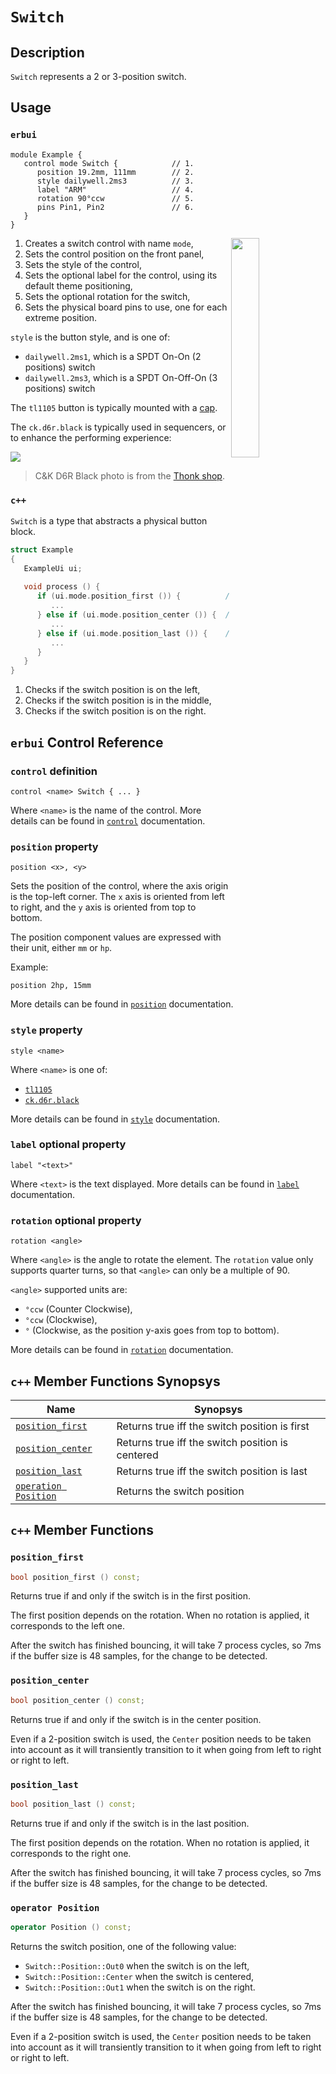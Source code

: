 # `Switch`

## Description

`Switch` represents a 2 or 3-position switch.


## Usage

### `erbui`

```erbui
module Example {
   control mode Switch {            // 1.
      position 19.2mm, 111mm        // 2.
      style dailywell.2ms3          // 3.
      label "ARM"                   // 4.
      rotation 90°ccw               // 5.
      pins Pin1, Pin2               // 6.
   }
}
```

<img align="right" width="30%" src="https://www.thonk.co.uk/wp-content/uploads/2017/05/switches-pcb-mount.jpg">

1. Creates a switch control with name `mode`,
2. Sets the control position on the front panel,
3. Sets the style of the control,
4. Sets the optional label for the control, using its default theme positioning,
5. Sets the optional rotation for the switch,
6. Sets the physical board pins to use, one for each extreme position.

`style` is the button style, and is one of:
- `dailywell.2ms1`, which is a SPDT On-On (2 positions) switch
- `dailywell.2ms3`, which is a SPDT On-Off-On (3 positions) switch

The `tl1105` button is typically mounted with a [cap](https://www.digikey.de/product-detail/en/e-switch/1RBLK/EG1882-ND/271579).

The `ck.d6r.black` is typically used in sequencers, or to enhance the performing experience:

<img  src="https://www.thonk.co.uk/wp-content/uploads/2015/01/Radio_Switch_Black.jpg">

> C&K D6R Black photo is from the [Thonk shop](https://www.thonk.co.uk/shop/radio-music-switch/).

### `c++`

`Switch` is a type that abstracts a physical button block.

```c++
struct Example
{
   ExampleUi ui;
   
   void process () {
      if (ui.mode.position_first ()) {          // 1.
         ...
      } else if (ui.mode.position_center ()) {  // 2.
         ...
      } else if (ui.mode.position_last ()) {    // 3.
         ...
      }
   }
}
```

1. Checks if the switch position is on the left,
2. Checks if the switch position is in the middle,
3. Checks if the switch position is on the right.


## `erbui` Control Reference

### `control` definition

```
control <name> Switch { ... }
```

Where `<name>` is the name of the control.
More details can be found in [`control`](../language/grammar.md#control) documentation.

### `position` property

```
position <x>, <y>
```

Sets the position of the control, where the axis origin is the top-left corner.
The `x` axis is oriented from left to right, and the `y` axis is oriented from top to bottom.

The position component values are expressed with their unit, either `mm` or `hp`.

Example:
```
position 2hp, 15mm
```

More details can be found in [`position`](../language/grammar.md#position) documentation.

### `style` property

```
style <name>
```

Where `<name>` is one of:
- [`tl1105`](https://www.digikey.de/product-detail/en/e-switch/TL1105SPF250Q/EG1862-ND/271559)
- [`ck.d6r.black`](https://www.thonk.co.uk/shop/radio-music-switch/)

More details can be found in [`style`](../language/grammar.md#style) documentation.

### `label` optional property

```
label "<text>"
```

Where `<text>` is the text displayed.
More details can be found in [`label`](../language/grammar.md#label) documentation.


### `rotation` optional property

```
rotation <angle>
```

Where `<angle>` is the angle to rotate the element.
The `rotation` value only supports quarter turns, so that `<angle>` can only be a multiple of 90.

 `<angle>` supported units are:
- `°ccw` (Counter Clockwise),
- `°ccw` (Clockwise),
- `°` (Clockwise, as the position y-axis goes from top to bottom).

More details can be found in [`rotation`](../language/grammar.md#rotation) documentation.


## `c++` Member Functions Synopsys

| Name | Synopsys |
| - | - |
| [`position_first`](#position_first) | Returns true iff the switch position is first |
| [`position_center`](#position_center) | Returns true iff the switch position is centered |
| [`position_last`](#position_last) | Returns true iff the switch position is last |
| [`operation Position`](#operator-position) | Returns the switch position |


## `c++` Member Functions

### `position_first`

```c++
bool position_first () const;
```

Returns true if and only if the switch is in the first position.

The first position depends on the rotation. When no rotation is applied, it corresponds to
the left one.

After the switch has finished bouncing, it will take 7 process cycles, so 7ms if the buffer
size is 48 samples, for the change to be detected.

### `position_center`

```c++
bool position_center () const;
```

Returns true if and only if the switch is in the center position.

Even if a 2-position switch is used, the `Center` position needs to be taken into account
as it will transiently transition to it when going from left to right or right to left.

### `position_last`

```c++
bool position_last () const;
```

Returns true if and only if the switch is in the last position.

The first position depends on the rotation. When no rotation is applied, it corresponds to
the right one.

After the switch has finished bouncing, it will take 7 process cycles, so 7ms if the buffer
size is 48 samples, for the change to be detected.

### `operator Position`

```c++
operator Position () const;
```

Returns the switch position, one of the following value:
- `Switch::Position::Out0` when the switch is on the left,
- `Switch::Position::Center` when the switch is centered,
- `Switch::Position::Out1` when the switch is on the right.

After the switch has finished bouncing, it will take 7 process cycles, so 7ms if the buffer
size is 48 samples, for the change to be detected.

Even if a 2-position switch is used, the `Center` position needs to be taken into account
as it will transiently transition to it when going from left to right or right to left.
